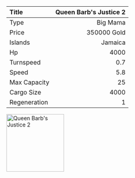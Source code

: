 |Title        | Queen Barb's Justice 2
|:-|-:
|Type         | Big Mama     
|Price        | 350000 Gold    
|Islands      | Jamaica
|Hp           | 4000
|Turnspeed    | 0.7
|Speed        | 5.8
|Max Capacity | 25
|Cargo Size   | 4000
|Regeneration | 1

<img src="assets/img/queenBarbsJustice.png" alt="Queen Barb's Justice 2"  width="150px" length="150px">